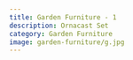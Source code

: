 ```yaml
---
title: Garden Furniture - 1
description: Ornacast Set
category: Garden Furniture
image: garden-furniture/g.jpg
---
```



